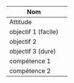 
| Nom                 |     |
| ------------------- | --- |
| Attitude            |     |
| objectif 1 (facile) |     |
| objectif 2          |     |
| objectif 3 (dure)   |     |
| compétence 1        |     |
| compétence 2        |     |

